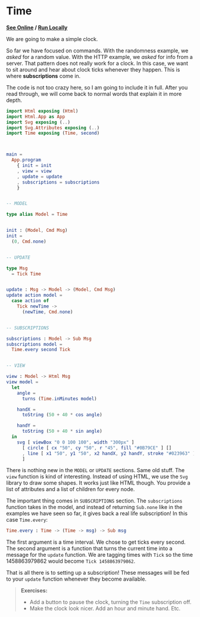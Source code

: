 # Time

**[See Online](http://elm-lang.org/examples/time) / [Run Locally](https://github.com/evancz/elm-architecture-tutorial/)**

We are going to make a simple clock.

So far we have focused on commands. With the randomness example, we *asked* for a random value. With the HTTP example, we *asked* for info from a server. That pattern does not really work for a clock. In this case, we want to sit around and hear about clock ticks whenever they happen. This is where **subscriptions** come in.

The code is not too crazy here, so I am going to include it in full. After you read through, we will come back to normal words that explain it in more depth.

```elm
import Html exposing (Html)
import Html.App as App
import Svg exposing (..)
import Svg.Attributes exposing (..)
import Time exposing (Time, second)



main =
  App.program
    { init = init
    , view = view
    , update = update
    , subscriptions = subscriptions
    }


-- MODEL

type alias Model = Time


init : (Model, Cmd Msg)
init =
  (0, Cmd.none)


-- UPDATE

type Msg
  = Tick Time


update : Msg -> Model -> (Model, Cmd Msg)
update action model =
  case action of
    Tick newTime ->
      (newTime, Cmd.none)


-- SUBSCRIPTIONS

subscriptions : Model -> Sub Msg
subscriptions model =
  Time.every second Tick


-- VIEW

view : Model -> Html Msg
view model =
  let
    angle =
      turns (Time.inMinutes model)

    handX =
      toString (50 + 40 * cos angle)

    handY =
      toString (50 + 40 * sin angle)
  in
    svg [ viewBox "0 0 100 100", width "300px" ]
      [ circle [ cx "50", cy "50", r "45", fill "#0B79CE" ] []
      , line [ x1 "50", y1 "50", x2 handX, y2 handY, stroke "#023963" ] []
      ]

```

There is nothing new in the `MODEL` or `UPDATE` sections. Same old stuff. The `view` function is kind of interesting. Instead of using HTML, we use the `Svg` library to draw some shapes. It works just like HTML though. You provide a list of attributes and a list of children for every node.

The important thing comes in `SUBSCRIPTIONS` section. The `subscriptions` function takes in the model, and instead of returning `Sub.none` like in the examples we have seen so far, it gives back a real life subscription! In this case `Time.every`:

```elm
Time.every : Time -> (Time -> msg) -> Sub msg
```

The first argument is a time interval. We chose to get ticks every second. The second argument is a function that turns the current time into a message for the `update` function. We are tagging times with `Tick` so the time 1458863979862 would become `Tick 1458863979862`.

That is all there is to setting up a subscription! These messages will be fed to your `update` function whenever they become available.


> **Exercises:**
> 
>   - Add a button to pause the clock, turning the `Time` subscription off.
>   - Make the clock look nicer. Add an hour and minute hand. Etc.